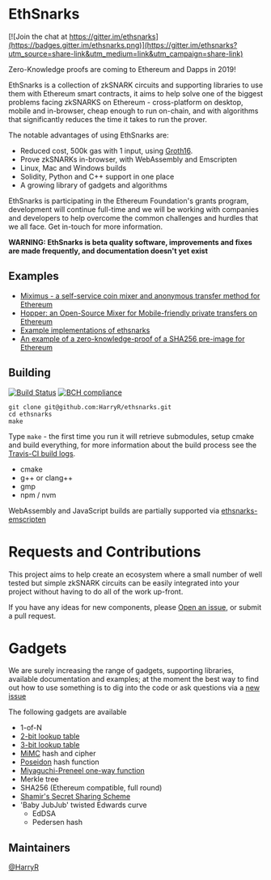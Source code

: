 # EthSnarks

[![Join the chat at https://gitter.im/ethsnarks](https://badges.gitter.im/ethsnarks.png)](https://gitter.im/ethsnarks?utm_source=share-link&utm_medium=link&utm_campaign=share-link)

Zero-Knowledge proofs are coming to Ethereum and Dapps in 2019!

EthSnarks is a collection of zkSNARK circuits and supporting libraries to use them with Ethereum smart contracts, it aims to help solve one of the biggest problems facing zkSNARKS on Ethereum - cross-platform on desktop, mobile and in-browser, cheap enough to run on-chain, and with algorithms that significantly reduces the time it takes to run the prover.

The notable advantages of using EthSnarks are:

 * Reduced cost, 500k gas with 1 input, using [Groth16](https://eprint.iacr.org/2016/260.pdf).
 * Prove zkSNARKs in-browser, with WebAssembly and Emscripten
 * Linux, Mac and Windows builds
 * Solidity, Python and C++ support in one place
 * A growing library of gadgets and algorithms

EthSnarks is participating in the Ethereum Foundation's grants program, development will continue full-time and we will be working with companies and developers to help overcome the common challenges and hurdles that we all face. Get in-touch for more information.

**WARNING: EthSnarks is beta quality software, improvements and fixes are made frequently, and documentation doesn't yet exist**

## Examples

 * [Miximus - a self-service coin mixer and anonymous transfer method for Ethereum](https://github.com/HarryR/ethsnarks-miximus)
 * [Hopper: an Open-Source Mixer for Mobile-friendly private transfers on Ethereum](https://github.com/argentlabs/hopper)
 * [Example implementations of ethsnarks](https://github.com/LayerXcom/ethsnarks-examples)
 * [An example of a zero-knowledge-proof of a SHA256 pre-image for Ethereum](https://github.com/Ethsnarks/ethsnarks-hashpreimage)

## Building

[![Build Status](https://travis-ci.org/HarryR/ethsnarks.svg?branch=master)](https://travis-ci.org/HarryR/ethsnarks) [![BCH compliance](https://bettercodehub.com/edge/badge/HarryR/ethsnarks?branch=master)](https://bettercodehub.com/)

```
git clone git@github.com:HarryR/ethsnarks.git
cd ethsnarks
make
```

Type `make` - the first time you run it will retrieve submodules, setup cmake and build everything, for more information about the build process see the [Travis-CI build logs](https://travis-ci.org/HarryR/ethsnarks).

 * cmake
 * g++ or clang++
 * gmp
 * npm / nvm

WebAssembly and JavaScript builds are partially supported via [ethsnarks-emscripten](https://github.com/harryr/ethsnarks-emscripten)

# Requests and Contributions

This project aims to help create an ecosystem where a small number of well tested but simple zkSNARK circuits can be easily integrated into your project without having to do all of the work up-front.

If you have any ideas for new components, please [Open an issue](https://github.com/HarryR/ethsnarks/issues/new), or submit a pull request.

# Gadgets

We are surely increasing the range of gadgets, supporting libraries, available documentation and examples; at the moment the best way to find out how to use something is to dig into the code or ask questions via a [new issue](https://github.com/HarryR/ethsnarks/issues/new?labels=question,help%20wanted)

The following gadgets are available

 * 1-of-N
 * [2-bit lookup table](src/gadgets/lookup_2bit.cpp)
 * [3-bit lookup table](src/gadgets/lookup_3bit.cpp)
 * [MiMC](https://eprint.iacr.org/2016/492) hash and cipher
 * [Poseidon](https://eprint.iacr.org/2019/458.pdf) hash function
 * [Miyaguchi-Preneel one-way function](https://en.wikipedia.org/wiki/One-way_compression_function)
 * Merkle tree
 * SHA256 (Ethereum compatible, full round)
 * [Shamir's Secret Sharing Scheme](https://en.wikipedia.org/wiki/Shamir%27s_Secret_Sharing)
 * 'Baby JubJub' twisted Edwards curve
   * EdDSA
   * Pedersen hash

## Maintainers

[@HarryR](https://github.com/HarryR)
